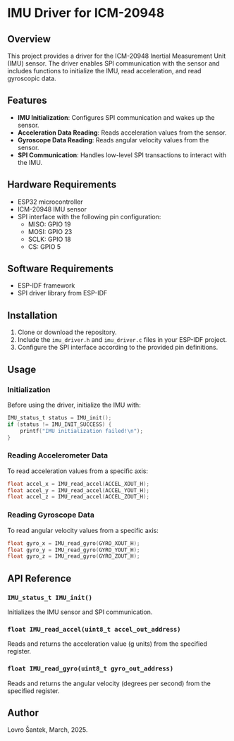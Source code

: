 # IMU Driver for ICM-20948

## Overview
This project provides a driver for the ICM-20948 Inertial Measurement Unit (IMU) sensor. The driver enables SPI communication with the sensor and includes functions to initialize the IMU, read acceleration, and read gyroscopic data.

## Features
- **IMU Initialization**: Configures SPI communication and wakes up the sensor.
- **Acceleration Data Reading**: Reads acceleration values from the sensor.
- **Gyroscope Data Reading**: Reads angular velocity values from the sensor.
- **SPI Communication**: Handles low-level SPI transactions to interact with the IMU.

## Hardware Requirements
- ESP32 microcontroller
- ICM-20948 IMU sensor
- SPI interface with the following pin configuration:
  - MISO: GPIO 19
  - MOSI: GPIO 23
  - SCLK: GPIO 18
  - CS: GPIO 5

## Software Requirements
- ESP-IDF framework
- SPI driver library from ESP-IDF

## Installation
1. Clone or download the repository.
2. Include the `imu_driver.h` and `imu_driver.c` files in your ESP-IDF project.
3. Configure the SPI interface according to the provided pin definitions.

## Usage
### Initialization
Before using the driver, initialize the IMU with:
```c
IMU_status_t status = IMU_init();
if (status != IMU_INIT_SUCCESS) {
    printf("IMU initialization failed!\n");
}
```

### Reading Accelerometer Data
To read acceleration values from a specific axis:
```c
float accel_x = IMU_read_accel(ACCEL_XOUT_H);
float accel_y = IMU_read_accel(ACCEL_YOUT_H);
float accel_z = IMU_read_accel(ACCEL_ZOUT_H);
```

### Reading Gyroscope Data
To read angular velocity values from a specific axis:
```c
float gyro_x = IMU_read_gyro(GYRO_XOUT_H);
float gyro_y = IMU_read_gyro(GYRO_YOUT_H);
float gyro_z = IMU_read_gyro(GYRO_ZOUT_H);
```

## API Reference
### `IMU_status_t IMU_init()`
Initializes the IMU sensor and SPI communication.

### `float IMU_read_accel(uint8_t accel_out_address)`
Reads and returns the acceleration value (g units) from the specified register.

### `float IMU_read_gyro(uint8_t gyro_out_address)`
Reads and returns the angular velocity (degrees per second) from the specified register.


## Author
Lovro Šantek, March, 2025.

